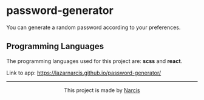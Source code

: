 # password-generator

You can generate a random password according to your preferences.

## Programming Languages

The programming languages used for this project are: <b>scss</b> and <b>react</b>.

Link to app: https://lazarnarcis.github.io/password-generator/

<hr>

<p align="center">This project is made by <a href="https://lazarnarcis.github.io">Narcis</a></p>